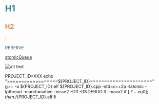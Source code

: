 # <font  color='3d8c95'>H1</font>

## <font  color='dc843f'>H2</font>

<font  color='fed3a8'>*h*</font>

<font  color='235977'>RESERVE</font>

[atomicQueue](https://github.com/max0x7ba/atomic_queue?tab=readme-ov-file)

![alt text](XXX.png)

PROJECT_ID=XXX
echo "==================${PROJECT_ID}======================"
g++ -o ${PROJECT_ID}.elf ${PROJECT_ID}.cpp -std=c++2a -latomic -lpthread -march=native -msse2 -O3 -DNDEBUG # -mavx2
if [ $? -eq 0 ]; then
    ./${PROJECT_ID}.elf
fi